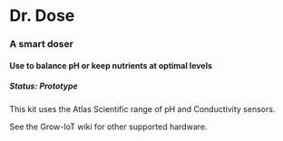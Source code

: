 # Dr. Dose
### A smart doser
#### Use to balance pH or keep nutrients at optimal levels
##### Status: Prototype

This kit uses the Atlas Scientific range of pH and Conductivity
sensors. 

See the Grow-IoT wiki for other supported hardware.


